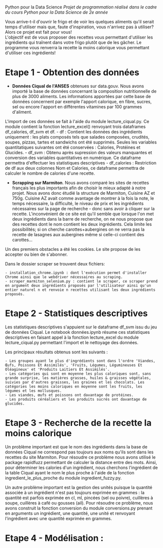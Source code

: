 Python pour la Data Science
*Projet de programmation réalisé dans le cadre du cours Python pour la Data Science de 2e année*

Vous arrive-t-il d'ouvrir le frigo et de voir les quelques aliments qu'il serait temps d'utiliser mais que, faute d'inspiration, vous n'arrivez pas à utiliser?  
Alors ce projet est fait pour vous!  
L'objectif est de vous proposer des recettes vous permettant d'utiliser les ingrédients qui traînent dans votre frigo plutôt que de les gâcher. Le programme vous renverra la recette la moins calorique vous permettant d'utiliser ces ingrédients!

# Etape 1 - Obtention des données

- **Données Ciqual de l'ANSES** obtenues sur data.gouv.
Nous avons importé la base de données concernant la composition nutritionnelle de plus de 3000 aliments. Les informations apportées par cette base de données concernent par exemple l'apport calorique, en fibre, sucres, sel ou encore l'apport en différentes vitamines par 100 grammes d'aliment.

L'import de ces données se fait à l'aide du module lecture_ciqual.py. Ce module contient la fonction lecture_excel() renvoyant trois dataframes df_calories, df_svm et df.
    - df : Contient les données des ingrédients uniquement : les plats composés tels que salades composées, crudités, soupes, pizzas, tartes et sandwichs ont été supprimés. Seules les variables quantitatiques suivantes ont été conservées : Calories, Protéines et Glucides.
    - df_svm : Obtenu après supression des valeurs manquantes et conversion des variables quantitatives en numérique. Ce dataframe permettra d'effectuer les statistiques descriptives
    - df_calories : Restriction de df aux deux colonnes Nom et Calories, ce dataframe permettra de calculer le nombre de calories d'une recette.

- **Scrapping sur Marmiton**.
Nous avons comparé les sites de recettes français les plus importants afin de choisir le mieux adapté à notre projet. 
Nous avons donc étudié la structure de Marmiton, Cuisine AZ et 750g.
    Cuisine AZ avait comme avantage de montrer à la fois la note, le temps nécessaire, la difficulté, le niveau de prix et les ingrédients nécessaires sur la page de recherche - donc sans avoir à cliquer sur la recette. L'inconvénient de ce site est qu'il semble que lorsque l'on met deux ingrédients dans la barre de recherche, on ne nous propose que des recettes dont le nom contient les deux ingrédients. Cela limite les possibilités; si on cherche carottes+aubergines on ne verra pas la recette de lasagnes aux aubergines même si celle-ci contient des carottes...

Un des premiers obstacles a été les cookies. Le site propose de les accepter ou bien de s'abonner.

Dans le dossier scraper se trouvent deux fichiers:

    - installation_chrome.ipynb : dont l'exécution permet d'installer Chrome ainsi que le webdriver nécessaires au scraping.
    - scraper_marmiton_selenium.py : contient le scraper, ce scraper prend en argument deux ingrédients proposés par l'utilisateur ainsi qu'un entier naturel n et renvoie n recettes utilisant les deux ingrédients proposés. 


# Etape 2 - Statistiques descriptives

Les statistiques descriptives s'appuient sur le dataframe df_svm issu du jeu de données Ciqual. Le notebook données.ipynb résume ces statistiques descriptives en faisant appel à la fonction lecture_excel du module lecture_ciqual.py permettant l'import et le nettoyage des données.

Les principaux résultats obtenus sont les suivants :

    - Les groupes ayant le plus d'ingrédients sont dans l'ordre 'Viandes, Œufs, Poissons Et Assimilés', 'Fruits, Légumes, Légumineuses Et Oléagineux' et 'Produits Laitiers Et Assimilés'.
    - Les catégories qui sont en moyenne les plus caloriques sont, sans grande surprise, les matières grasses, huiles & graisses végétales, suivies par d'autres graisses, les graines et les chocolats. Les catégories les moins caloriques en moyenne sont les fruits, les légumes et les mollusques.
    - Les viandes, œufs et poissons ont davantage de protéines.
    - Les produits céréaliers et les produits sucrés ont davantage de glucides.


# Etape 3 - Recherche de la recette la moins calorique

Un problème important est que le nom des ingrédients dans la base de données Ciqual ne correspond pas toujours aux noms qu'ils sont dans les recettes du site Marmiton. Pour résoudre ce problème nous avons utilisé le package rapidfuzz permettant de calculer la distance entre des mots. Ainsi, pour déterminer les calories d'un ingrédient, nous cherchons l'ingrédient de la table Ciqual ayant le nom le plus proche à l'aide de la fonction ingredient_le_plus_proche du module ingredient_fuzzy.py.

Un autre problème important est la gestion des unités puisque la quantité associée à un ingrédient n'est pas toujours exprimée en grammes : la quantité est parfois exprimée en cl, ml, pincées (sel ou poivre), cuillères à soupe, cuillères à café ou gousses (ail). Pour résoudre ce problème, nous avons construit la fonction conversion du module conversions.py prenant en arguments un ingrédient, une quantité, une unité et renvoyant l'ingrédient avec une quantité exprimée en grammes.


# Etape 4 - Modélisation :